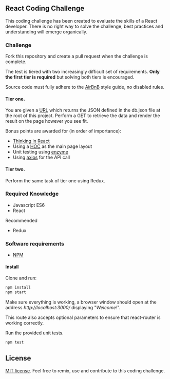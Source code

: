 ## React Coding Challenge

This coding challenge has been created to evaluate the skills of a React developer.
There is no right way to solve the challenge, best practices and understanding will emerge organically.

### Challenge

Fork this repository and create a pull request when the challenge is complete.

The test is tiered with two increasingly difficult set of requirements. **Only the first tier is required** but solving both tiers is encouraged.

Source code must fully adhere to the [AirBnB](https://github.com/airbnb/javascript) style guide, no disabled rules.

#### Tier one.

You are given a [URL](https://my-json-server.typicode.com/0plus1/CodingChallenge-react/books) which returns the JSON defined in the db.json file at the root of this project.
Perform a GET to retrieve the data and render the result on the page however you see fit.

Bonus points are awarded for (in order of importance):

* [Thinking in React](https://reactjs.org/docs/thinking-in-react.html)
* Using a [HOC](https://reactjs.org/docs/higher-order-components.html) as the main page layout
* Unit testing using [enzyme](https://airbnb.io/enzyme/)
* Using [axios](https://github.com/axios/axios) for the API call

#### Tier two.

Perform the same task of tier one using Redux.


### Required Knowledge

* Javascript ES6
* React

Recommended
* Redux

### Software requirements
* [NPM](https://npmjs.com/)

#### Install

Clone and run:

```bash 
npm install
npm start
```

Make sure everything is working, a browser window should open at the address _http://localhost:3000/_ displaying "_Welcome!_".

This route also accepts optional parameters to ensure that react-router is working correctly.

Run the provided unit tests.

```bash
npm test
```

## License

[MIT license](http://opensource.org/licenses/MIT).
Feel free to remix, use and contribute to this coding challenge.